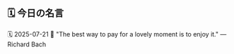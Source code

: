 ## 🗓️ 今日の名言

<!--START_SECTION:quote-->
🗓️ 2025-07-21
💬 "The best way to pay for a lovely moment is to enjoy it." — Richard Bach
<!--END_SECTION:quote-->
